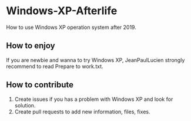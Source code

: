 # Windows-XP-Afterlife
How to use Windows XP operation system after 2019.

## How to enjoy
If you are newbie and wanna to try Windows XP, JeanPaulLucien strongly recommend to read Prepare to work.txt.

## How to contribute
1. Create issues if you has a problem with Windows XP and look for solution.
2. Create pull requests to add new information, files, fixes.

